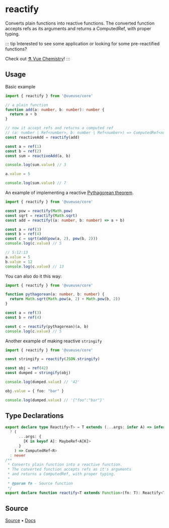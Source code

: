 
# reactify

Converts plain functions into reactive functions. The converted function accepts refs as its arguments and returns a ComputedRef, with proper typing.

::: tip
Interested to see some application or looking for some pre-reactified functions? 

Check out [⚗️ Vue Chemistry](https://github.com/antfu/vue-chemistry)!
:::

## Usage

Basic example

```ts
import { reactify } from '@vueuse/core'

// a plain function
function add(a: number, b: number): number {
  return a + b
}

// now it accept refs and returns a computed ref
// (a: number | Ref<number>, b: number | Ref<number>) => ComputedRef<number>
const reactiveAdd = reactify(add)

const a = ref(1)
const b = ref(2)
const sum = reactiveAdd(a, b)

console.log(sum.value) // 3

a.value = 5

console.log(sum.value) // 7
```

An example of implementing a reactive [Pythagorean theorem](https://en.wikipedia.org/wiki/Pythagorean_theorem).

```ts
import { reactify } from '@vueuse/core'

const pow = reactify(Math.pow)
const sqrt = reactify(Math.sqrt)
const add = reactify((a: number, b: number) => a + b)

const a = ref(3)
const b = ref(4)
const c = sqrt(add(pow(a, 2), pow(b, 2)))
console.log(c.value) // 5

// 5:12:13
a.value = 5
b.value = 12
console.log(c.value) // 13
```

You can also do it this way:

```ts
import { reactify } from '@vueuse/core'

function pythagorean(a: number, b: number) {
  return Math.sqrt(Math.pow(a, 2) + Math.pow(b, 2))
}

const a = ref(3)
const b = ref(4)

const c = reactify(pythagorean)(a, b)
console.log(c.value) // 5
```

Another example of making reactive `stringify`

```ts
import { reactify } from '@vueuse/core'

const stringify = reactify(JSON.stringify)

const obj = ref(42)
const dumped = stringify(obj)

console.log(dumped.value) // '42'

obj.value = { foo: "bar" }

console.log(dumped.value) // '{"foo":"bar"}'
```

<!--FOOTER_STARTS-->
## Type Declarations

```typescript
export declare type Reactify<T> = T extends (...args: infer A) => infer R
  ? (
      ...args: {
        [K in keyof A]: MaybeRef<A[K]>
      }
    ) => ComputedRef<R>
  : never
/**
 * Converts plain function into a reactive function.
 * The converted function accepts refs as it's arguments
 * and returns a ComputedRef, with proper typing.
 *
 * @param fn - Source function
 */
export declare function reactify<T extends Function>(fn: T): Reactify<T>
```

## Source

[Source](https://github.com/vueuse/vueuse/blob/main/packages/shared/reactify/index.ts) • [Docs](https://github.com/vueuse/vueuse/blob/main/packages/shared/reactify/index.md)


<!--FOOTER_ENDS-->

